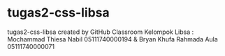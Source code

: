 # tugas2-css-libsa
tugas2-css-libsa created by GitHub Classroom
Kelompok Libsa : Mochammad Thiesa Nabil 05111740000194 & Bryan Khufa Rahmada Aula 05111740000071
